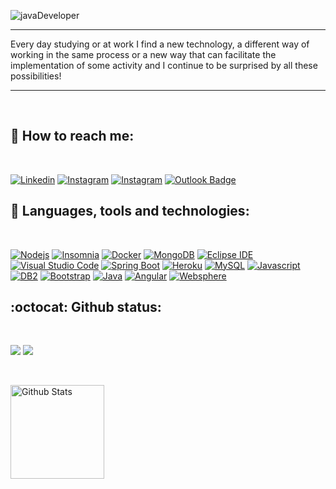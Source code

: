 

<a align="center">
   <!--Me segue pra trocarmos experiencias ^^ by Thiago de Andrade-->
   
![javaDeveloper](https://user-images.githubusercontent.com/47873379/91588875-33cc8e80-e92f-11ea-8db4-6ec362f7d571.png)
</a>

---

Every day studying or at work I find a new technology, a different way of working in the same process or a new way that can facilitate the implementation of some activity and I continue to be surprised by all these possibilities!

---
 <br/>
 
<!--Me segue pra trocarmos experiencias ^^ by Thiago de Andrade-->
## :link: How to reach me:
<br/>

<!--Me segue pra trocarmos experiencias ^^ by Thiago de Andrade-->
[![Linkedin](https://img.shields.io/badge/-Thiago_de_Andrade-0077B5?style=flat-square&logo=LinkedIn&logoColor=white&link=https://linkedin.com/in/thiago-de-andrade-200bb8192)](https://linkedin.com/in/thiago-de-andrade-200bb8192)
[![Instagram](https://img.shields.io/badge/-Thiagoctba.tads-E4405F?style=flat-square&logo=Instagram&logoColor=white&link=https://www.instagram.com/thiagoctba.tads/)](https://www.instagram.com/thiagoctba.tads/)
[![Instagram](https://img.shields.io/badge/-Thiagoctba.it-E4405F?style=flat-square&logo=Instagram&logoColor=white&link=https://www.instagram.com/thiagoctba.it/)](https://www.instagram.com/thiagoctba.it/)
[![Outlook Badge](https://img.shields.io/badge/-thiago.andrade.it@outlook.com-0078D4?style=flatsquare&logo=Microsoft-outlook&logoColor=white&link=mailto:thiago.andrade.it@outlook.com)](mailto:thiago.andrade.it@outlook.com)

## :electric_plug: Languages, tools and technologies:

<br/>

<!--Me segue pra trocarmos experiencias ^^ by Thiago de Andrade-->
[![Nodejs](https://img.shields.io/badge/-NodeJs-black?style=flat-square&logo=node.js&link=https://github.com/thiagoand/)](https://github.com/thiagoand/) 
[![Insomnia](https://img.shields.io/badge/-Insomnia-5849BE?style=flat-square&logo=Insomnia&link=https://github.com/thiagoand/)](https://github.com/thiagoand/)
[![Docker](https://img.shields.io/badge/-Docker-2496ED?style=flat-square&logo=Docker&logoColor=white&link=https://github.com/thiagoand/)](https://github.com/thiagoand/)
[![MongoDB](https://img.shields.io/badge/-MongoDB-47A248?style=flat-square&logo=MongoDB&logoColor=white&link=https://github.com/thiagoand/)](https://github.com/thiagoand/)
[![Eclipse IDE](https://img.shields.io/badge/-Eclipse-2C2255?style=flat-square&logo=Eclipse&logoColor=white&link=https://github.com/thiagoand/)](https://github.com/thiagoand/)
[![Visual Studio Code](https://img.shields.io/badge/-VisualStudioCode-007ACC?style=flat-square&logo=Visual-studio-code&logoColor=white&link=https://github.com/thiagoand/)](https://github.com/thiagoand/)
[![Spring Boot](https://img.shields.io/badge/-SpringBoot-6DB33F?style=flat-square&logo=Spring&logoColor=white&link=https://github.com/thiagoand/)](https://github.com/thiagoand/)
[![Heroku](https://img.shields.io/badge/-Heroku-430098?style=flat-square&logo=Heroku&logoColor=white&link=https://github.com/thiagoand/)](https://github.com/thiagoand/)
[![MySQL](https://img.shields.io/badge/-MySQL-4479A1?style=flat-square&logo=MySQL&logoColor=white&link=https://github.com/thiagoand/)](https://github.com/thiagoand/)
[![Javascript](https://img.shields.io/badge/-Javascript-F7DF1E?style=flat-square&logo=JavaScript&logoColor=black&link=https://github.com/thiagoand/)](https://github.com/thiagoand/)
[![DB2](https://img.shields.io/badge/-DB2-000000?style=flat-square&logo=ibm&logoColor=white&link=https://github.com/thiagoand/)](https://github.com/thiagoand/)
[![Bootstrap](https://img.shields.io/badge/-Bootstrap-563D7C?style=flat-square&logo=Bootstrap&logoColor=white&link=https://github.com/thiagoand/)](https://github.com/thiagoand/)
[![Java](https://img.shields.io/badge/Java-007396?style=flat-square&logo=Java&link=https://github.com/thiagoand/)](https://github.com/thiagoand/)
[![Angular](https://img.shields.io/badge/Angular-FF4500?style=flat-square&logo=Angular&link=https://github.com/thiagoand/)](https://github.com/thiagoand/)
[![Websphere](https://img.shields.io/badge/Websphere-836FFF?style=flat-square&logo=ibm&link=https://github.com/thiagoand/)](https://github.com/thiagoand/)

<!--Me segue pra trocarmos experiencias ^^ by Thiago de Andrade-->
## :octocat: Github status:
<br/>


<p >

   <img  src="https://badges.pufler.dev/repos/thiagoand"  />  
   <img  src="https://komarev.com/ghpvc/?username=thiagoand&color=green" />
  
   
</p>



<br/>


<p aligh="middle">
   
 <!--Me segue pra trocarmos experiencias ^^ by Thiago de Andrade-->
 <img height="150px" widht="50px" src="https://github-readme-stats.vercel.app/api/top-langs/?username=ThiagoAnd&hide=css,php,html&layout=compact" alt="Github Stats" /> <!--<img  widht="50px"   src="https://github-readme-stats.vercel.app/api?show_icons=true&include_all_commits=true&hide=stars,prs,issues,contribs&username=thiagoand" alt="Github Stats" /> --><br />
</p>
